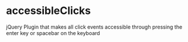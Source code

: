 # accessibleClicks
jQuery Plugin that makes all click events accessible through pressing the enter key or spacebar on the keyboard
